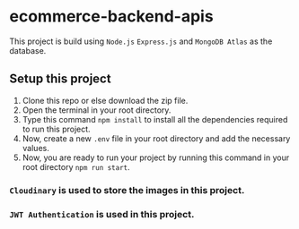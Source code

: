 # ecommerce-backend-apis

This project is build using ```Node.js``` ```Express.js``` and ```MongoDB Atlas``` as the database.

## Setup this project

1. Clone this repo or else download the zip file.
2. Open the terminal in your root directory.
3. Type this command ```npm install``` to install all the dependencies required to run this project.
4. Now, create a new `.env` file in your root directory and add the necessary values.
5. Now, you are ready to run your project by running this command in your root directory `npm run start`.

### `Cloudinary` is used to store the images in this project.
### `JWT Authentication` is used in this project.
